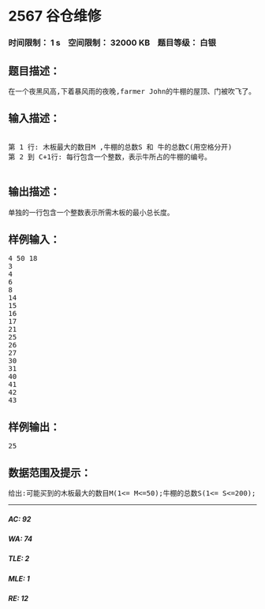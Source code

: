 # 2567 谷仓维修   
### 时间限制： 1 s&nbsp;&nbsp;&nbsp;&nbsp;空间限制： 32000 KB&nbsp;&nbsp;&nbsp;&nbsp;题目等级： 白银  
## 题目描述：  

<pre>
在一个夜黑风高,下着暴风雨的夜晚,farmer John的牛棚的屋顶、门被吹飞了。 好在许多牛正在度假，所以牛棚没有住满。 牛棚一个紧挨着另一个被排成一行，牛就住在里面过夜。 有些牛棚里有牛，有些没有。 所有的牛棚有相同的宽度。 自门遗失以后,farmer John必须尽快在牛棚之前竖立起新的木板。 他的新木材供应商将会供应他任何他想要的长度,但是吝啬的供应商只能提供有限数目的木板。 farmer John想将他购买的木板总长度减到最少，请你帮farmer John算出最少需要多少木板（每个牛棚占一块木板）。
</pre>
  
  
## 输入描述：  

<pre>

第 1 行: 木板最大的数目M ,牛棚的总数S 和 牛的总数C(用空格分开)
第 2 到 C+1行: 每行包含一个整数，表示牛所占的牛棚的编号。

</pre>
  
  
## 输出描述：  

<pre>
单独的一行包含一个整数表示所需木板的最小总长度。
</pre>
  
  
## 样例输入：  

<pre>
4 50 18
3
4
6
8
14
15
16
17
21
25
26
27
30
31
40
41
42
43
</pre>
  
  
## 样例输出：  

<pre>
25
</pre>
  
  
## 数据范围及提示：  

<pre>
给出:可能买到的木板最大的数目M(1<= M<=50);牛棚的总数S(1<= S<=200); 牛棚里牛的总数C(1 <= C <=S);和牛所在的牛棚的编号stall_number(1 <= stall_number <= S),计算拦住所有有牛的牛棚所需木板的最小总长度。 输出所需木板的最小总长度作为答案。
</pre>
  
  
***  

##### AC: 92  
##### WA: 74  
##### TLE: 2  
##### MLE: 1  
##### RE: 12  
